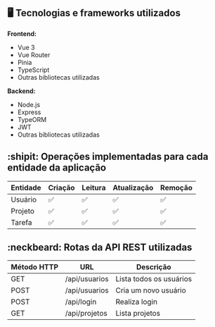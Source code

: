## :desktop_computer: Tecnologias e frameworks utilizados

**Frontend:**
- Vue 3
- Vue Router
- Pinia
- TypeScript
- Outras bibliotecas utilizadas

**Backend:**
- Node.js
- Express
- TypeORM
- JWT
- Outras bibliotecas utilizadas


## :shipit: Operações implementadas para cada entidade da aplicação

| Entidade | Criação | Leitura | Atualização | Remoção |
| -------- | -------- | -------- | -------- | -------- |
| Usuário  | ✅ | ✅ | ✅ | ✅ |
| Projeto  | ✅ | ✅ | ✅ | ✅ |
| Tarefa   | ✅ | ✅ | ✅ | ✅ |


## :neckbeard: Rotas da API REST utilizadas

| Método HTTP | URL | Descrição |
| ----------- | --- | --------- |
| GET         | /api/usuarios   | Lista todos os usuários |
| POST        | /api/usuarios   | Cria um novo usuário |
| POST        | /api/login      | Realiza login |
| GET         | /api/projetos   | Lista projetos |
